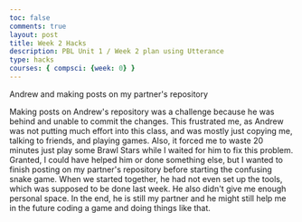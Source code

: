 ```yaml
---
toc: false
comments: true
layout: post
title: Week 2 Hacks
description: PBL Unit 1 / Week 2 plan using Utterance
type: hacks
courses: { compsci: {week: 0} }
---
```

<link rel="stylesheet"
  href="https://fonts.googleapis.com/css?family=
<style>
    body {
        background-color: #FF0000;
        color: red;
    }

    p {
        font-family: 'Arial', sans-serif;
    }
</style>

### Andrew and making posts on my partner's repository

Making posts on Andrew's repository was a challenge because he was behind and unable to commit the changes. This frustrated me, as Andrew was not putting much effort into this class, and was mostly just copying me, talking to friends, and playing games. Also, it forced me to waste 20 minutes just play some Brawl Stars while I waited for him to fix this problem. Granted, I could have helped him or done something else, but I wanted to finish posting on my partner's repository before starting the confusing snake game. When we started together, he had not even set up the tools, which was supposed to be done last week. He also didn't give me enough personal space. In the end, he is still my partner and he might still help me in the future coding a game and doing things like that.